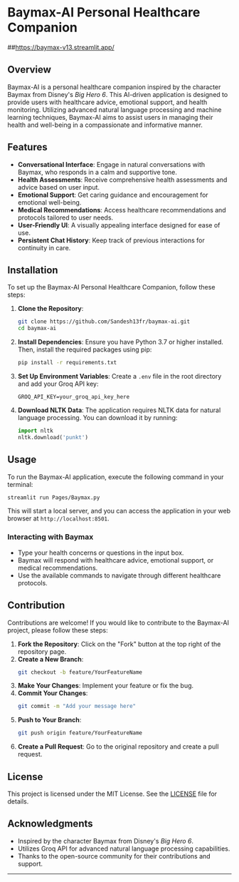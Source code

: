 
# Baymax-AI Personal Healthcare Companion
##https://baymax-v13.streamlit.app/

## Overview
Baymax-AI is a personal healthcare companion inspired by the character Baymax from Disney's *Big Hero 6*. This AI-driven application is designed to provide users with healthcare advice, emotional support, and health monitoring. Utilizing advanced natural language processing and machine learning techniques, Baymax-AI aims to assist users in managing their health and well-being in a compassionate and informative manner.

## Features
- **Conversational Interface**: Engage in natural conversations with Baymax, who responds in a calm and supportive tone.
- **Health Assessments**: Receive comprehensive health assessments and advice based on user input.
- **Emotional Support**: Get caring guidance and encouragement for emotional well-being.
- **Medical Recommendations**: Access healthcare recommendations and protocols tailored to user needs.
- **User-Friendly UI**: A visually appealing interface designed for ease of use.
- **Persistent Chat History**: Keep track of previous interactions for continuity in care.

## Installation
To set up the Baymax-AI Personal Healthcare Companion, follow these steps:

1. **Clone the Repository**:
   ```bash
   git clone https://github.com/Sandesh13fr/baymax-ai.git
   cd baymax-ai
   ```

2. **Install Dependencies**:
   Ensure you have Python 3.7 or higher installed. Then, install the required packages using pip:
   ```bash
   pip install -r requirements.txt
   ```

3. **Set Up Environment Variables**:
   Create a `.env` file in the root directory and add your Groq API key:
   ```plaintext
   GROQ_API_KEY=your_groq_api_key_here
   ```

4. **Download NLTK Data**:
   The application requires NLTK data for natural language processing. You can download it by running:
   ```python
   import nltk
   nltk.download('punkt')
   ```

## Usage
To run the Baymax-AI application, execute the following command in your terminal:
```bash
streamlit run Pages/Baymax.py
```
This will start a local server, and you can access the application in your web browser at `http://localhost:8501`.

### Interacting with Baymax
- Type your health concerns or questions in the input box.
- Baymax will respond with healthcare advice, emotional support, or medical recommendations.
- Use the available commands to navigate through different healthcare protocols.

## Contribution
Contributions are welcome! If you would like to contribute to the Baymax-AI project, please follow these steps:

1. **Fork the Repository**: Click on the "Fork" button at the top right of the repository page.
2. **Create a New Branch**: 
   ```bash
   git checkout -b feature/YourFeatureName
   ```
3. **Make Your Changes**: Implement your feature or fix the bug.
4. **Commit Your Changes**: 
   ```bash
   git commit -m "Add your message here"
   ```
5. **Push to Your Branch**: 
   ```bash
   git push origin feature/YourFeatureName
   ```
6. **Create a Pull Request**: Go to the original repository and create a pull request.

## License
This project is licensed under the MIT License. See the [LICENSE](LICENSE) file for details.

## Acknowledgments
- Inspired by the character Baymax from Disney's *Big Hero 6*.
- Utilizes Groq API for advanced natural language processing capabilities.
- Thanks to the open-source community for their contributions and support.

---
